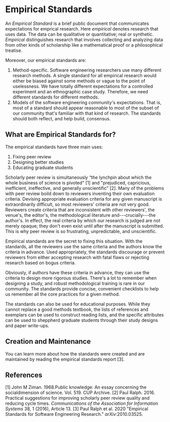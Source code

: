 # Empirical Standards

An _Empirical Standard_ is a brief public document that communicates expectations for emprical research. Here _empirical_ denotes research that uses data. The data can be qualitative or quantitative; real or synthetic. _Empirical_ distinguishes research that involves collecting and analyzing data from other kinds of scholarship like a mathematical proof or a philosophical treatise. 

Moreover, our empirical standards are:

1. Method-specific. Software engineering researchers use many different research methods. A single standard for all empirical research would either be biased against some methods or vague to the point of uselessness. We have totally different expectations for a controlled experiment and an ethnographic case study. Therefore, we need different standards for different methods.
2. Models of the software engineering community's expectations. That is, most of a standard should appear reasonable to most of the subset of our community that's familiar with that kind of research. The standards should both reflect, and help build, consensus. 
  
## What are Empirical Standards for?

The empirical standards have three main uses:

1. Fixing peer review
2. Designing better studies
3. Educating graduate students

Scholarly peer review is simultaneously “the lynchpin about which the whole business of science is pivoted" [1] and "prejudiced, capricious, inefficient, ineffective, and generally unscientific” [2]. Many of the problems with peer review boild down to reviewers inventing their own evaluation criteria. Devising appropriate evaluation criteria for any given manuscript is extraordinarily difficult, so most reviewers' criteria are not very good. Reviewers create criteria that are inconsistent with other reviewers', the venue's, the editor's, the methodological literature and---crucially---the author's. In effect, the real criteria by which our research is judged are not merely opaque; they don't even exist until after the manuscript is submitted. This is why peer review is so frustrating, unpredictable, and unscientific. 

Empirical standards are the secret to fixing this situation. With the standards, all the reviewers use the same criteria and the authors know the criteria in advance. Used appropriately, the standards discourage or prevent reviewers from either accepting research with fatal flaws or rejecting research based on bogus criteria. 

Obviously, if authors have these criteria in advance, they can use the criteria to design more rigorous studies. There's a lot to remember when designing a study, and robust methodological training is rare in our community. The standards provide concise, convenient checklists to help us remember all the core practices for a given method.  

The standards can also be used for educational purposes. While they cannot replace a good methods textbook, the lists of references and exemplars can be used to construct reading lists, and the specific attributes can be used to sheppherd graduate students through their study designs and paper write-ups.  

## Creation and Maintenance

You can learn more about how the standards were created and are maintained by reading the empirical standards report [3].

<!--
## Repository Structure
The standards themselves can be found in the _docs_ directory. There is a **General Standard**, which applies to all empirical research, and a set of specific standards, which apply to specific research methods such as **Case Studies**, **Controlled Experiments** and **Systematic Literature Reviews**.
In the _Supplements_ directory, you will find a set of supplemental standards that address cross-cutting concerns including **Information Visualization**,  **Sampling** and **Inter-rater Reliability and Agreement**. 
In the _Resources_ directory you'll find slide decks, links to videos and other materials about the standards.
In the main directory: 
 - Contributing.md gives advice on contributing to the standards
 - Empirical_Standards_Report.pdf explains how the standards were created, their costs and benefits, how they should be used and governed, and the scientific basis of the empirical standards initiative. 
 - HowToCite.md explains how to reference the standards 
 - LICENSE.md explains the creative commons license used by the standards
-->

## References

[1] John M Ziman. 1968.Public knowledge: An essay concerning the socialdimension of science. Vol. 519. CUP Archive.
[2] Paul Ralph. 2016. Practical suggestions for improving scholarly peer review quality and reducing cycle times. _Communications of the Association for Information Systems_ 38, 1 (2016), Article 13.
[3] Paul Ralph et al. 2020 "Empirical Standards for Software Engineering Research." _arXiv_:2010.03525.
